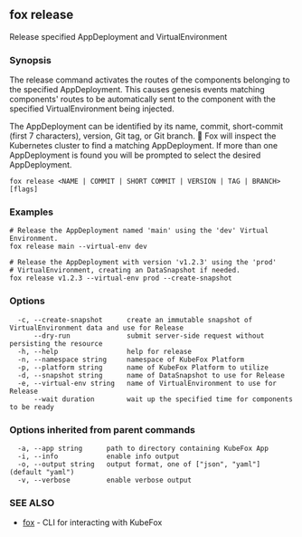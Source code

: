 ## fox release

Release specified AppDeployment and VirtualEnvironment

### Synopsis

The release command activates the routes of the components belonging to the 
specified AppDeployment. This causes genesis events matching components' routes
to be automatically sent to the component with the specified VirtualEnvironment
being injected.

The AppDeployment can be identified by its name, commit, short-commit (first 7 
characters), version, Git tag, or Git branch. 🦊 Fox will inspect the Kubernetes
cluster to find a matching AppDeployment. If more than one AppDeployment is
found you will be prompted to select the desired AppDeployment.

```
fox release <NAME | COMMIT | SHORT COMMIT | VERSION | TAG | BRANCH> [flags]
```

### Examples

```
# Release the AppDeployment named 'main' using the 'dev' Virtual Environment.
fox release main --virtual-env dev

# Release the AppDeployment with version 'v1.2.3' using the 'prod' 
# VirtualEnvironment, creating an DataSnapshot if needed.
fox release v1.2.3 --virtual-env prod --create-snapshot
```

### Options

```
  -c, --create-snapshot      create an immutable snapshot of VirtualEnvironment data and use for Release
      --dry-run              submit server-side request without persisting the resource
  -h, --help                 help for release
  -n, --namespace string     namespace of KubeFox Platform
  -p, --platform string      name of KubeFox Platform to utilize
  -d, --snapshot string      name of DataSnapshot to use for Release
  -e, --virtual-env string   name of VirtualEnvironment to use for Release
      --wait duration        wait up the specified time for components to be ready
```

### Options inherited from parent commands

```
  -a, --app string      path to directory containing KubeFox App
  -i, --info            enable info output
  -o, --output string   output format, one of ["json", "yaml"] (default "yaml")
  -v, --verbose         enable verbose output
```

### SEE ALSO

* [fox](fox.md)	 - CLI for interacting with KubeFox

